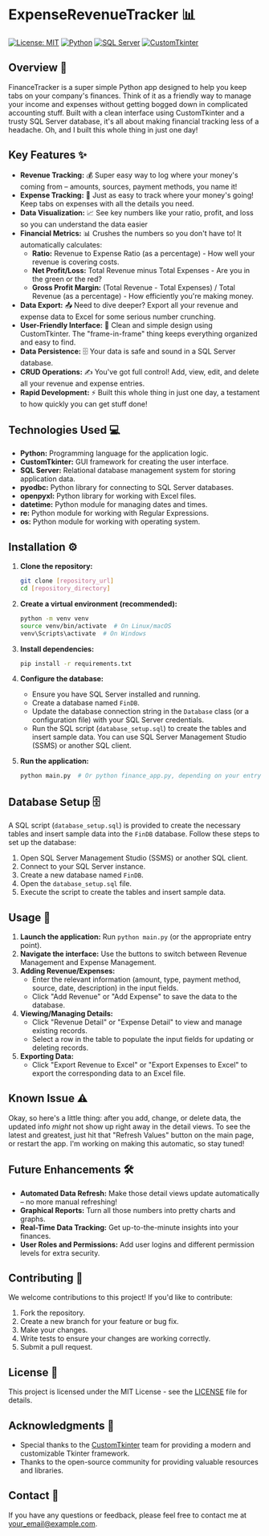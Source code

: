 # ExpenseRevenueTracker 📊

[![License: MIT](https://img.shields.io/badge/License-MIT-yellow.svg)](https://opensource.org/licenses/MIT)
[![Python](https://img.shields.io/badge/Python-3.x-blue)](https://www.python.org/downloads/)
[![SQL Server](https://img.shields.io/badge/SQL%20Server-2017+-red)](https://www.microsoft.com/en-us/sql-server/sql-server-downloads)
[![CustomTkinter](https://img.shields.io/badge/CustomTkinter-5.0+-blueviolet)](https://github.com/TomSchimansky/CustomTkinter)

## Overview 📝

FinanceTracker is a super simple Python app designed to help you keep tabs on your company's finances. Think of it as a friendly way to manage your income and expenses without getting bogged down in complicated accounting stuff. Built with a clean interface using CustomTkinter and a trusty SQL Server database, it's all about making financial tracking less of a headache. Oh, and I built this whole thing in just one day!

## Key Features ✨

*   **Revenue Tracking:** 💰 Super easy way to log where your money's coming from – amounts, sources, payment methods, you name it!
*   **Expense Tracking:** 🧾 Just as easy to track where your money's going! Keep tabs on expenses with all the details you need.
*   **Data Visualization:** 📈 See key numbers like your ratio, profit, and loss so you can understand the data easier
*   **Financial Metrics:** 📊 Crushes the numbers so you don't have to! It automatically calculates:
    *   **Ratio:** Revenue to Expense Ratio (as a percentage) - How well your revenue is covering costs.
    *   **Net Profit/Loss:** Total Revenue minus Total Expenses - Are you in the green or the red?
    *   **Gross Profit Margin:** (Total Revenue - Total Expenses) / Total Revenue (as a percentage) - How efficiently you're making money.
*   **Data Export:** 📤 Need to dive deeper? Export all your revenue and expense data to Excel for some serious number crunching.
*   **User-Friendly Interface:** 🎨 Clean and simple design using CustomTkinter. The "frame-in-frame" thing keeps everything organized and easy to find.
*   **Data Persistence:** 🗄️ Your data is safe and sound in a SQL Server database.
*   **CRUD Operations:** ✍️ You've got full control! Add, view, edit, and delete all your revenue and expense entries.
*   **Rapid Development:** ⚡ Built this whole thing in just one day, a testament to how quickly you can get stuff done!

## Technologies Used 💻

*   **Python:** Programming language for the application logic.
*   **CustomTkinter:** GUI framework for creating the user interface.
*   **SQL Server:** Relational database management system for storing application data.
*   **pyodbc:** Python library for connecting to SQL Server databases.
*   **openpyxl:** Python library for working with Excel files.
*   **datetime:** Python module for managing dates and times.
*   **re:** Python module for working with Regular Expressions.
*   **os:** Python module for working with operating system.

## Installation ⚙️

1.  **Clone the repository:**

    ```bash
    git clone [repository_url]
    cd [repository_directory]
    ```

2.  **Create a virtual environment (recommended):**

    ```bash
    python -m venv venv
    source venv/bin/activate  # On Linux/macOS
    venv\Scripts\activate  # On Windows
    ```

3.  **Install dependencies:**

    ```bash
    pip install -r requirements.txt
    ```

4.  **Configure the database:**

    *   Ensure you have SQL Server installed and running.
    *   Create a database named `FinDB`.
    *   Update the database connection string in the `Database` class (or a configuration file) with your SQL Server credentials.
    *   Run the SQL script (`database_setup.sql`) to create the tables and insert sample data. You can use SQL Server Management Studio (SSMS) or another SQL client.

5.  **Run the application:**

    ```bash
    python main.py  # Or python finance_app.py, depending on your entry point
    ```

## Database Setup 🗄️

A SQL script (`database_setup.sql`) is provided to create the necessary tables and insert sample data into the `FinDB` database. Follow these steps to set up the database:

1.  Open SQL Server Management Studio (SSMS) or another SQL client.
2.  Connect to your SQL Server instance.
3.  Create a new database named `FinDB`.
4.  Open the `database_setup.sql` file.
5.  Execute the script to create the tables and insert sample data.

## Usage 🚀

1.  **Launch the application:** Run `python main.py` (or the appropriate entry point).
2.  **Navigate the interface:** Use the buttons to switch between Revenue Management and Expense Management.
3.  **Adding Revenue/Expenses:**
    *   Enter the relevant information (amount, type, payment method, source, date, description) in the input fields.
    *   Click "Add Revenue" or "Add Expense" to save the data to the database.
4.  **Viewing/Managing Details:**
    *   Click "Revenue Detail" or "Expense Detail" to view and manage existing records.
    *   Select a row in the table to populate the input fields for updating or deleting records.
5.  **Exporting Data:**
    *   Click "Export Revenue to Excel" or "Export Expenses to Excel" to export the corresponding data to an Excel file.

## Known Issue ⚠️

Okay, so here's a little thing: after you add, change, or delete data, the updated info *might* not show up right away in the detail views. To see the latest and greatest, just hit that "Refresh Values" button on the main page, or restart the app. I'm working on making this automatic, so stay tuned!

## Future Enhancements 🛠️

*   **Automated Data Refresh:** Make those detail views update automatically – no more manual refreshing!
*   **Graphical Reports:** Turn all those numbers into pretty charts and graphs.
*   **Real-Time Data Tracking:** Get up-to-the-minute insights into your finances.
*   **User Roles and Permissions:** Add user logins and different permission levels for extra security.

## Contributing 🤝

We welcome contributions to this project! If you'd like to contribute:

1.  Fork the repository.
2.  Create a new branch for your feature or bug fix.
3.  Make your changes.
4.  Write tests to ensure your changes are working correctly.
5.  Submit a pull request.

## License 📜

This project is licensed under the MIT License - see the [LICENSE](LICENSE) file for details.

## Acknowledgments 🙏

*   Special thanks to the [CustomTkinter](https://github.com/TomSchimansky/CustomTkinter) team for providing a modern and customizable Tkinter framework.
*   Thanks to the open-source community for providing valuable resources and libraries.

## Contact 📧

If you have any questions or feedback, please feel free to contact me at [your_email@example.com](mailto:your_email@example.com).
